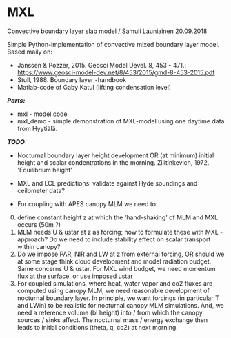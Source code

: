 # MXL
Convective boundary layer slab model / Samuli Launiainen 20.09.2018

Simple Python-implementation of convective mixed boundary layer model. Based maily on:
* Janssen & Pozzer, 2015. Geosci Model Devel. 8, 453 - 471.: https://www.geosci-model-dev.net/8/453/2015/gmd-8-453-2015.pdf
* Stull, 1988. Boundary layer -handbook
* Matlab-code of Gaby Katul (lifting condensation level)

***Parts:***

* mxl - model code
* mxl_demo - simple demonstration of MXL-model using one daytime data from Hyytiälä.

***TODO:***

* Nocturnal boundary layer height development OR (at minimum) initial height and scalar condentrations in the morning. Zilitinkevich, 1972. 'Equilibrium height'
* MXL and LCL predictions: validate against Hyde soundings and ceilometer data?

* For coupling with APES canopy MLM we need to: 
0) define constant height z at which the 'hand-shaking' of MLM and MXL occurs (50m ?) 
1) MLM needs U & ustar at z as forcing; how to formulate these with MXL -approach? 
Do we need to include stability effect on scalar transport within canopy?
2) Do we impose PAR, NIR and LW at z from external forcing, OR should we at some stage think cloud development and model radiation budget. 
Same concerns U & ustar. For MXL wind budget, we need momentum flux at the surface, or use imposed ustar
3) For coupled simulations, where heat, water vapor and co2 fluxes are computed using canopy MLM, we need reasonable development of 
nocturnal boundary layer. In principle, we want forcings (in particular T and LWin) to be realistic for nocturnal canopy MLM simulations. 
And, we need a reference volume (bl height) into / from which the canopy sources / sinks affect. 
The nocturnal mass / energy exchange then leads to initial conditions (theta, q, co2) at next morning.
  

